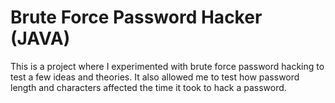# Brute Force Password Hacker (JAVA)
This is a project where I experimented with brute force password hacking to test a few ideas and theories.
It also allowed me to test how password length and characters affected the time it took to hack a password.
